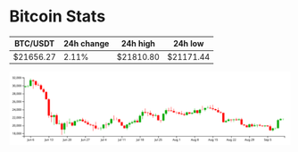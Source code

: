 # Bitcoin Stats

BTC/USDT|24h change|24h high|24h low|
|---|---|---|---|
|$21656.27|2.11%|$21810.80|$21171.44|

<img src="./chart.svg">
